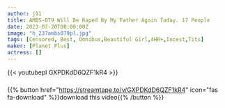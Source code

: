 ```yaml
---
author: j91
title: AMBS-079 Will Be Raped By My Father Again Today. 17 People
date: 2023-07-20T00:00:00Z
image: "h_237ambs079pl.jpg"
tags: [Censored, Best, Omnibus,Beautiful Girl,4HR+,Incest,Tits]
maker: [Planet Plus]
actress: []
---
```



{{< youtubepl GXPDKdD6QZF1kR4 >}}
###

{{% button href="https://streamtape.to/v/GXPDKdD6QZF1kR4" icon="fas fa-download" %}}download this video{{% /button %}}

